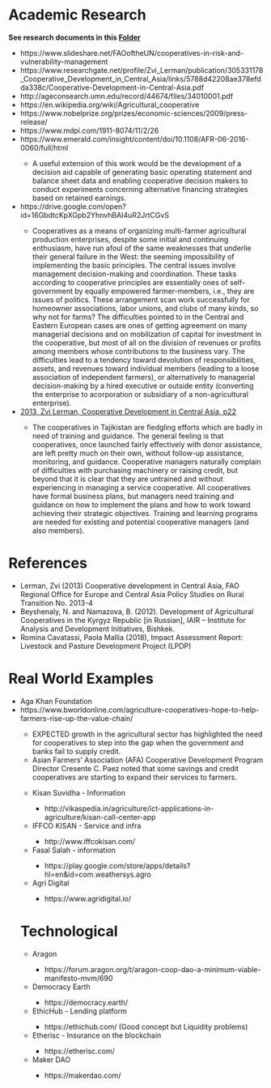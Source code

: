 <h1>Academic Research</h1>
<strong>See research documents in this <a href="https://github.com/amadeobrands/DexKon/tree/master/Research/documents" target="_blank">Folder</a></strong>
<ul>
  <li>https://www.slideshare.net/FAOoftheUN/cooperatives-in-risk-and-vulnerability-management</li>
  <li>https://www.researchgate.net/profile/Zvi_Lerman/publication/305331178_Cooperative_Development_in_Central_Asia/links/5788d42208ae378efdda338c/Cooperative-Development-in-Central-Asia.pdf</li>
  <li>http://ageconsearch.umn.edu/record/44674/files/34010001.pdf</li>
  <li>https://en.wikipedia.org/wiki/Agricultural_cooperative</li>
  <li>https://www.nobelprize.org/prizes/economic-sciences/2009/press-release/</li>
  <li>https://www.mdpi.com/1911-8074/11/2/26</li>
  <li>https://www.emerald.com/insight/content/doi/10.1108/AFR-06-2016-0060/full/html</li>
    <ul>
      <li>A useful extension of this work would be the development of a decision aid capable of generating basic operating statement and balance sheet data and enabling cooperative decision makers to conduct experiments concerning alternative financing strategies based on retained earnings.</li>
    </ul>
  <li>https://drive.google.com/open?id=16GbdtcKpXGpb2YhnvhBAI4uR2JrtCGvS</li>
    <ul>
      <li>Cooperatives as a means of organizing multi-farmer agricultural production enterprises, despite some initial and continuing enthusiasm, have run afoul of the same weaknesses that underlie their general failure in the West: the seeming impossibility of implementing the basic principles. The central issues involve management decision-making and coordination. These tasks according to cooperative principles are essentially ones of self-government by equally empowered farmer-members, i.e., they are issues of politics. These arrangement scan work successfully for homeowner associations, labor unions, and clubs of many kinds, so why not for farms? The difficulties pointed to in the Central and Eastern European cases are ones of getting agreement on many managerial decisions and on mobilization of capital for investment in the cooperative, but most of all on the division of revenues or profits among members whose contributions to the business vary. The difficulties lead to a tendency toward devolution of responsibilities, assets, and revenues toward individual members (leading to a loose association of independent farmers), or alternatively to managerial decision-making by a hired executive or outside entity (converting the enterprise to acorporation or subsidiary of a non-agricultural enterprise).</li>
    </ul>
  <li><a href="https://github.com/amadeobrands/DexKon/blob/master/Research/documents/Cooperative%20development%20in%20Central%20Asia.pdf" target="_blank">2013, Zvi Lerman, Cooperative Development in Central Asia, p22</a></li>
    <ul>
      <li>The cooperatives in Tajikistan are fledgling efforts which are badly in need of training and guidance. The general feeling is that cooperatives, once launched fairly effectively with donor assistance, are left pretty much on their own, without follow-up assistance, monitoring, and guidance. Cooperative managers naturally complain of difficulties with purchasing machinery or raising credit, but beyond that it is clear that they are untrained and without experiencing in managing a service cooperative. All cooperatives have formal business plans, but managers need training and guidance on how to implement the plans and how to work toward achieving their strategic objectives. Training and learning programs are needed for existing and potential cooperative managers (and also members).</li>
  </ul>
</ul>
<h1>References</h1>
<ul>
  <li>Lerman, Zvi (2013) Cooperative development in Central Asia, FAO Regional Office for Europe and Central Asia Policy Studies on Rural Transition No. 2013-4</li>
  <li>Beyshenaly, N. and Namazova, B. (2012). Development of Agricultural Cooperatives in the Kyrgyz Republic [in Russian], IAIR – Institute for Analysis and Development Initiatives, Bishkek.</li>
  <li>Romina Cavatassi, Paola Mallia (2018), Impact Assessment Report: Livestock and Pasture Development Project (LPDP)</li>
</ul>
 
<h1>Real World Examples</h1>
<ul>
  <li>Aga Khan Foundation</li>
  <li>https://www.bworldonline.com/agriculture-cooperatives-hope-to-help-farmers-rise-up-the-value-chain/</li>
<ul>
<li>EXPECTED growth in the agricultural sector has highlighted the need for cooperatives to step into the gap when the government and banks fail to supply credit.</li>
<li>Asian Farmers’ Association (AFA) Cooperative Development Program Director Cresente C. Paez noted that some savings and credit cooperatives are starting to expand their services to farmers.</li>
</ul>
<ul>
<li>Kisan Suvidha - Information</li>
  <ul>
<li>http://vikaspedia.in/agriculture/ict-applications-in-agriculture/kisan-call-center-app</li>
  </ul>
<li>IFFCO KISAN - Service and infra</li>
  <ul>
<li>http://www.iffcokisan.com/</li>
  </ul>
<li>Fasal Salah - information</li>
  <ul>
<li>https://play.google.com/store/apps/details?hl=en&id=com.weathersys.agro</li>
  </ul>
<li>Agri Digital</li>
  <ul>
<li>https://www.agridigital.io/</li>
  </ul>
  </ul>
  <h1>Technological</h1>
  <ul>
<li>Aragon</li>
  <ul>
<li>https://forum.aragon.org/t/aragon-coop-dao-a-minimum-viable-manifesto-mvm/690</li>
  </ul>
<li>Democracy Earth</li>
    <ul>
<li>https://democracy.earth/</li>
  </ul>
<li>EthicHub - Lending platform</li>
    <ul>
<li>https://ethichub.com/ (Good concept but Liquidity problems)</li>
  </ul>
<li>Etherisc - Insurance on the blockchain</li>
    <ul>
<li>https://etherisc.com/</li>
  </ul>
<li>Maker DAO</li>
    <ul>
<li>https://makerdao.com/</li>
  </ul>
     </ul>


